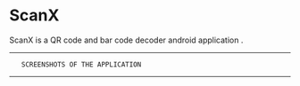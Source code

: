 # ScanX
ScanX is a QR code  and bar code decoder android application . 
_________________________________________________________________
       SCREENSHOTS OF THE APPLICATION
________________________________________________________________       
